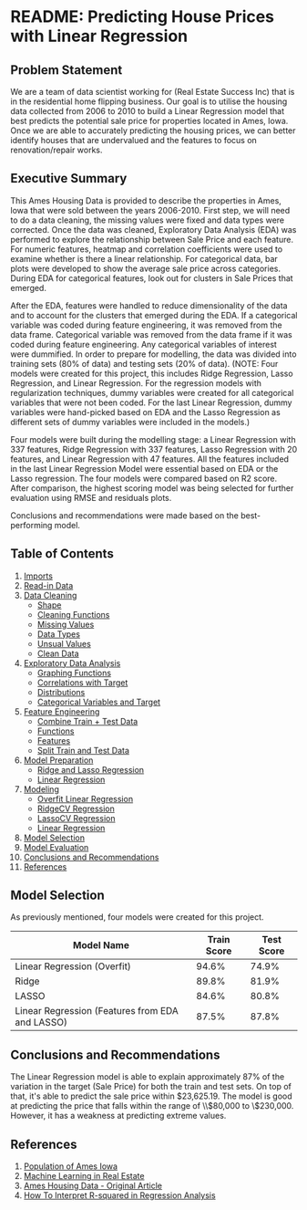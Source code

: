 
# README: Predicting House Prices with Linear Regression


## Problem Statement

We are a team of data scientist working for (Real Estate Success Inc) that is in the residential home flipping business. Our goal is to utilise the housing data collected from 2006 to 2010 to build a Linear Regression model that best predicts the potential sale price for properties located in Ames, Iowa. Once we are able to accurately predicting the housing prices, we can better identify houses that are undervalued and the features to focus on renovation/repair works.

## Executive Summary
This Ames Housing Data is provided to describe the properties in Ames, lowa that were sold between the years 2006-2010. First step, we will need to do a data cleaning, the missing values were fixed and data types were corrected. Once the data was cleaned, Exploratory Data Analysis (EDA) was performed to explore the relationship between Sale Price and each feature. For numeric features, heatmap and correlation coefficients were used to examine whether is there a linear relationship. For categorical data, bar plots were developed to show the average sale price across categories. During EDA for categorical features, look out for clusters in Sale Prices that emerged.

After the EDA, features were handled to reduce dimensionality of the data and to account for the clusters that emerged during the EDA. If a categorical variable was coded during feature engineering, it was removed from the data frame. Categorical variable was removed from the data frame if it was coded during feature engineering. Any categorical variables of interest were dummified. In order to prepare for modelling, the data was divided into training sets (80% of data) and testing sets (20% of data). (NOTE: Four models were created for this project, this includes Ridge Regression, Lasso Regression, and Linear Regression. For the regression models with regularization techniques, dummy variables were created for all categorical variables that were not been coded. For the last Linear Regression, dummy variables were hand-picked based on EDA and the Lasso Regression as different sets of dummy variables were included in the models.)

Four models were built during the modelling stage: a Linear Regression with 337 features, Ridge Regression with 337 features, Lasso Regression with 20 features, and Linear Regression with 47 features. All the features included in the last Linear Regression Model were essential based on EDA or the Lasso regression. The four models were compared based on R2 score. After comparison, the highest scoring model was being selected for further evaluation using RMSE and residuals plots. 

Conclusions and recommendations were made based on the best-performing model.




## Table of Contents
1. [Imports](#Imports)
2. [Read-in Data](#Read-in-Data)
3. [Data Cleaning](#Data-Cleaning)  
    - [Shape](#Check-Shape)  
    - [Cleaning Functions](#Cleaning-Functions)
    - [Missing Values](#Check-for-Null/Missing-Values)
    - [Data Types](#Check-for-Data-Types)
    - [Unsual Values](#Check-for-Unusual-Values)
    - [Clean Data](#Export-Clean-Data)  
4. [Exploratory Data Analysis](#Exploratory-Data-Analysis)
    - [Graphing Functions](#Graphing-Functions)
    - [Correlations with Target](#Heatmap-and-Correlations-for-Target)
    - [Distributions](#Distributions-of-Variables)
    - [Categorical Variables and Target](#Visualizing-Relationships-between-Categorical-Features-and-Sales-Price)
5. [Feature Engineering](#Feature-Engineering)
    - [Combine Train + Test Data](#Combine-Train-+-Test-Datasets-to-Ensure-Equal-Features-in-Train/Test-Datasets)
    - [Functions](#Functions)
    - [Features](#Create-Features)
    - [Split Train and Test Data](#Divide-Data-Back-into-Preprocessed-Train-and-Test-Sets)
6. [Model Preparation](#Model-Preparation)
    - [Ridge and Lasso Regression](#Models-1-3:-Overfit-Linear-Regression,-Ridge,-and-Lasso-Regression)
    - [Linear Regression](#Model-3:-Linear-Regression-Using-Handpicked-Features-Identified-by-EDA-and-Lasso)
7. [Modeling](#Modeling)
    - [Overfit Linear Regression](#Model-1:-Linear-Regression-(As-Precursor-to-Ridge-and-Lasso))
    - [RidgeCV Regression](#Model-2:-RidgeCV-Regression)
    - [LassoCV Regression](#Model-3:-LassoCV-Regression)
    - [Linear Regression](#Model-4:-Linear-Regression-with-Features-Identified-in-EDA-and-Lasso)
8. [Model Selection](#Model-Selection)
9. [Model Evaluation](#Model-Evaluation)
10. [Conclusions and Recommendations](#Conclusions-and-Recommendations)
11. [References](#References) 



## Model Selection
As previously mentioned, four models were created for this project. 

Model Name | Train Score | Test Score
-|-|-
Linear Regression (Overfit)|94.6%|74.9%
Ridge|89.8%|81.9%
LASSO|84.6%|80.8%
Linear Regression (Features from EDA and LASSO)|87.5%|87.8%

## Conclusions and Recommendations

The Linear Regression model is able to explain approximately 87% of the variation in the target (Sale Price) for both the train and test sets. On top of that, it's able to predict the sale price within $23,625.19. The model is good at predicting the price that falls within the range of \\$80,000 to \\$230,000. However, it has a weakness at predicting extreme values.


## References
1. [Population of Ames Iowa](https://datausa.io/profile/geo/ames-ia/)
2. [Machine Learning in Real Estate](https://unionstreetmedia.com/the-rise-of-machine-learning-in-real-estate/#:~:text=Personalized%20Marketing%20Automation%20%E2%80%93%20machine%20learning,neighborhood%20and%20property%20is%20best)
3. [Ames Housing Data - Original Article](http://jse.amstat.org/v19n3/decock.pdf)
4. [How To Interpret R-squared in Regression Analysis](https://statisticsbyjim.com/regression/interpret-r-squared-regression/)


